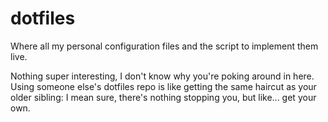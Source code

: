# dotfiles
Where all my personal configuration files and the script to implement them live. 

Nothing super interesting, I don't know why you're poking around in here. Using someone else's dotfiles repo is like getting the same haircut as your older sibling: I mean sure, there's nothing stopping you, but like... get your own.

